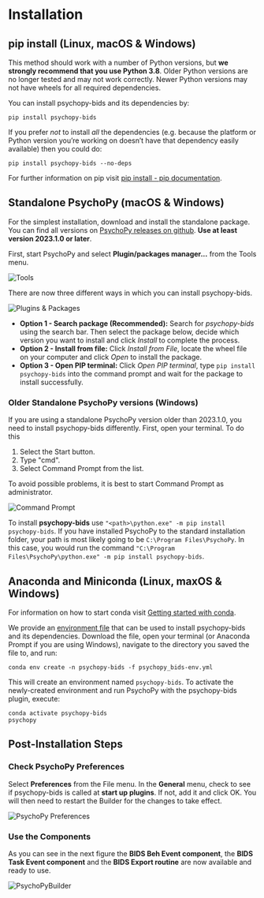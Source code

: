 # Installation

## pip install (Linux, macOS & Windows)

This method should work with a number of Python versions, but **we strongly recommend that you use Python 3.8**. Older Python versions are no longer tested and may not work correctly. Newer Python versions may not have wheels for all required dependencies.

You can install psychopy-bids and its dependencies by:

```console
pip install psychopy-bids
```

If you prefer _not_ to install _all_ the dependencies (e.g. because the platform or Python version you’re working on doesn’t have that dependency easily available) then you could do:

```console
pip install psychopy-bids --no-deps
```

For further information on pip visit [pip install - pip documentation](https://pip.pypa.io/en/stable/cli/pip_install/).

## Standalone PsychoPy (macOS & Windows)

For the simplest installation, download and install the standalone package. You can find all versions on [PsychoPy releases on github](https://github.com/psychopy/psychopy/releases). **Use at least version 2023.1.0 or later**.

First, start PsychoPy and select **Plugin/packages manager...** from the Tools menu.

![Tools](img/inst-fig01.png)

There are now three different ways in which you can install psychopy-bids.

![Plugins & Packages](img/inst-fig02.png)

- **Option 1 - Search package (Recommended):** Search for _psychopy-bids_ using the search bar. Then select the package below, decide which version you want to install and click _Install_ to complete the process.
- **Option 2 - Install from file:** Click _Install from File_, locate the wheel file on your computer and click _Open_ to install the package.
- **Option 3 - Open PIP terminal:** Click _Open PIP terminal_, type `pip install psychopy-bids` into the command prompt and wait for the package to install successfully.

### Older Standalone PsychoPy versions (Windows)

If you are using a standalone PsychoPy version older than 2023.1.0, you need to install psychopy-bids differently. First, open your terminal. To do this

1. Select the Start button.
2. Type "cmd".
3. Select Command Prompt from the list.

To avoid possible problems, it is best to start Command Prompt as administrator.

![Command Prompt](img/inst-fig03.png)

To install **psychopy-bids** use `"<path>\python.exe" -m pip install psychopy-bids`. If you have installed PsychoPy to the standard installation folder, your path is most likely going to be `C:\Program Files\PsychoPy`. In this case, you would run the command `"C:\Program Files\PsychoPy\python.exe" -m pip install psychopy-bids`.

## Anaconda and Miniconda (Linux, maxOS & Windows)

For information on how to start conda visit [Getting started with conda](https://docs.conda.io/projects/conda/en/latest/user-guide/getting-started.html#starting-conda).

We provide an [environment file](files/psychopy_bids-env.yml) that can be used to install psychopy-bids and its dependencies. Download the file, open your terminal (or Anaconda Prompt if you are using Windows), navigate to the directory you saved the file to, and run:

```console
conda env create -n psychopy-bids -f psychopy_bids-env.yml
```

This will create an environment named `psychopy-bids`.  To activate the newly-created environment and run PsychoPy with the psychopy-bids plugin, execute:

```console
conda activate psychopy-bids
psychopy
```

## Post-Installation Steps

### Check PsychoPy Preferences

Select **Preferences** from the File menu. In the **General** menu, check to see if psychopy-bids is called at **start up plugins**. If not, add it and click OK. You will then need to restart the Builder for the changes to take effect.

![PsychoPy Preferences](img/inst-fig04.png)

### Use the Components

As you can see in the next figure the **BIDS Beh Event component**, the **BIDS Task Event component** and the **BIDS Export routine** are now available and ready to use.

![PsychoPyBuilder](img/inst-fig05.png)
